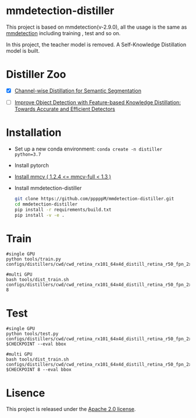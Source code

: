 # mmdetection-distiller

This project is based on mmdetection(v-2.9.0), all the usage is the same as [mmdetection](https://mmdetection.readthedocs.io/en/latest/) including training , test and so on.

In this project, the teacher model is removed. A Self-Knowledge Distillation model is built.

# Distiller Zoo



- [x] [Channel-wise Distillation for Semantic Segmentation](https://github.com/pppppM/mmdetection-distiller/tree/master/configs/distillers/cwd)
- [ ] [Improve Object Detection with Feature-based Knowledge Distillation: Towards Accurate and Efficient Detectors](https://openreview.net/forum?id=uKhGRvM8QNH)



# Installation

* Set up a new conda environment: `conda create -n distiller python=3.7`

* Install pytorch

* [Install mmcv ( 1.2.4 <= mmcv-full < 1.3 )](https://github.com/open-mmlab/mmcv#installation)

* Install mmdetection-distiller

  ```bash
  git clone https://github.com/pppppM/mmdetection-distiller.git
  cd mmdetection-distiller
  pip install -r requirements/build.txt
  pip install -v -e .
  ```

# Train

```
#single GPU
python tools/train.py configs/distillers/cwd/cwd_retina_rx101_64x4d_distill_retina_r50_fpn_2x_coco.py

#multi GPU
bash tools/dist_train.sh configs/distillers/cwd/cwd_retina_rx101_64x4d_distill_retina_r50_fpn_2x_coco.py 8
```

# Test

```
#single GPU
python tools/test.py configs/distillers/cwd/cwd_retina_rx101_64x4d_distill_retina_r50_fpn_2x_coco.py $CHECKPOINT --eval bbox

#multi GPU
bash tools/dist_train.sh configs/distillers/cwd/cwd_retina_rx101_64x4d_distill_retina_r50_fpn_2x_coco.py $CHECKPOINT 8 --eval bbox
```

# Lisence

This project is released under the [Apache 2.0 license](LICENSE).
